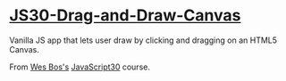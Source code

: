 # [JS30-Drag-and-Draw-Canvas](https://scottgall.github.io/JS30-Drag-and-Draw-Canvas/)
Vanilla JS app that lets user draw by clicking and dragging on an HTML5 Canvas.

From [Wes Bos's](https://wesbos.com/) [JavaScript30](https://javascript30.com/) course.